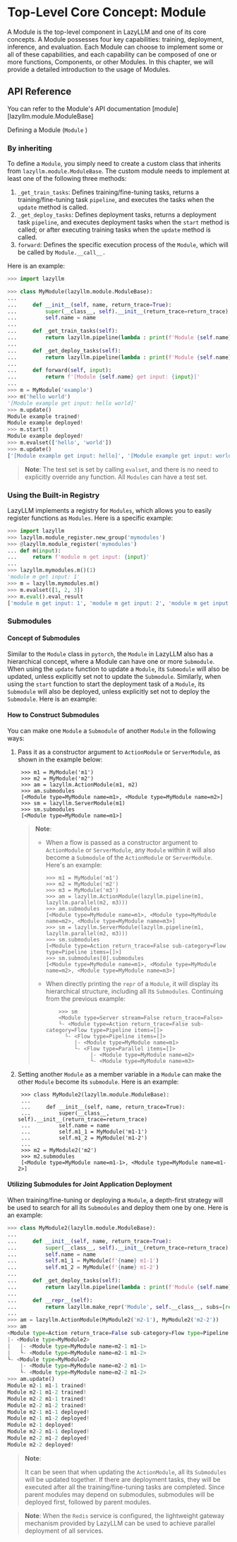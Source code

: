 # Top-Level Core Concept: Module

A Module is the top-level component in LazyLLM and one of its core concepts. A Module possesses four key capabilities: training, deployment, inference, and evaluation. Each Module can choose to implement some or all of these capabilities,
and each capability can be composed of one or more functions, Components, or other Modules. In this chapter, we will provide a detailed introduction to the usage of Modules.

## API Reference

You can refer to the Module's API documentation [module][lazyllm.module.ModuleBase]

Defining a Module (``Module`` )

### By inheriting

To define a ``Module``, you simply need to create a custom class that inherits from ``lazyllm.module.ModuleBase``. The custom module needs to implement at least one of the following three methods:

1. ``_get_train_tasks``: Defines training/fine-tuning tasks, returns a training/fine-tuning task ``pipeline``, and executes the tasks when the ``update`` method is called.
2. ``_get_deploy_tasks``: Defines deployment tasks, returns a deployment task ``pipeline``, and executes deployment tasks when the ``start`` method is called; or after executing training tasks when the ``update`` method is called.
3. ``forward``: Defines the specific execution process of the ``Module``, which will be called by ``Module.__call__.``

Here is an example:

```python
>>> import lazyllm

>>> class MyModule(lazyllm.module.ModuleBase):
...
...     def __init__(self, name, return_trace=True):
...         super(__class__, self).__init__(return_trace=return_trace)
...         self.name = name
...
...     def _get_train_tasks(self):
...         return lazyllm.pipeline(lambda : print(f'Module {self.name} trained!'))
...
...     def _get_deploy_tasks(self):
...         return lazyllm.pipeline(lambda : print(f'Module {self.name} deployed!'))
...
...     def forward(self, input):
...         return f'[Module {self.name} get input: {input}]'
...
>>> m = MyModule('example')
>>> m('hello world')
'[Module example get input: hello world]'
>>> m.update()
Module example trained!
Module example deployed!
>>> m.start()
Module example deployed!
>>> m.evalset(['hello', 'world'])
>>> m.update()
['[Module example get input: hello]', '[Module example get input: world]']
```

> **Note**: The test set is set by calling `evalset`, and there is no need to explicitly override any function. All `Modules` can have a test set.

### Using the Built-in Registry

LazyLLM implements a registry for ``Modules``, which allows you to easily register functions as ``Modules``. Here is a specific example:

```python
>>> import lazyllm
>>> lazyllm.module_register.new_group('mymodules')
>>> @lazyllm.module_register('mymodules')
... def m(input):
...     return f'module m get input: {input}'
...
>>> lazyllm.mymodules.m()(1)
'module m get input: 1'
>>> m = lazyllm.mymodules.m()
>>> m.evalset([1, 2, 3])
>>> m.eval().eval_result
['module m get input: 1', 'module m get input: 2', 'module m get input: 3']
```

### Submodules

#### Concept of Submodules

Similar to the ``Module`` class in ``pytorch``, the ``Module`` in LazyLLM also has a hierarchical concept, where a Module can have one or more ``Submodule``.
When using the ``update`` function to update a ``Module``, its ``Submodule`` will also be updated, unless explicitly set not to update the ``Submodule``.
Similarly, when using the ``start`` function to start the deployment task of a ``Module``, its ``Submodule`` will also be deployed, unless explicitly set not to deploy the ``Submodule``.
Here is an example:

#### How to Construct Submodules

You can make one ``Module`` a ``Submodule`` of another ``Module`` in the following ways:

1. Pass it as a constructor argument to ``ActionModule`` or ``ServerModule``, as shown in the example below:

        >>> m1 = MyModule('m1')
        >>> m2 = MyModule('m2')
        >>> am = lazyllm.ActionModule(m1, m2)
        >>> am.submodules
        [<Module type=MyModule name=m1>, <Module type=MyModule name=m2>]
        >>> sm = lazyllm.ServerModule(m1)
        >>> sm.submodules
        [<Module type=MyModule name=m1>]

    > **Note**:
    >
    > - When a flow is passed as a constructor argument to ``ActionModule`` or ``ServerModule``, any ``Module`` within it will also become a ``Submodule`` of the ``ActionModule`` or ``ServerModule``. Here's an example:
    >
    >       >>> m1 = MyModule('m1')
    >       >>> m2 = MyModule('m2')
    >       >>> m3 = MyModule('m3')
    >       >>> am = lazyllm.ActionModule(lazyllm.pipeline(m1, lazyllm.parallel(m2, m3)))
    >       >>> am.submodules
    >       [<Module type=MyModule name=m1>, <Module type=MyModule name=m2>, <Module type=MyModule name=m3>]
    >       >>> sm = lazyllm.ServerModule(lazyllm.pipeline(m1, lazyllm.parallel(m2, m3)))
    >       >>> sm.submodules
    >       [<Module type=Action return_trace=False sub-category=Flow type=Pipeline items=[]>]
    >       >>> sm.submodules[0].submodules
    >       [<Module type=MyModule name=m1>, <Module type=MyModule name=m2>, <Module type=MyModule name=m3>]
    > - When directly printing the ``repr`` of a ``Module``, it will display its hierarchical structure, including all its ``Submodules``. Continuing from the previous example:
    >
    >           >>> sm
    >           <Module type=Server stream=False return_trace=False>
    >           └- <Module type=Action return_trace=False sub-category=Flow type=Pipeline items=[]>
    >             └- <Flow type=Pipeline items=[]>
    >                |- <Module type=MyModule name=m1>
    >                └- <Flow type=Parallel items=[]>
    >                     |- <Module type=MyModule name=m2>
    >                     └- <Module type=MyModule name=m3>

2. Setting another ``Module`` as a member variable in a ``Module`` can make the other ``Module`` become its ``submodule``. Here is an example:

        >>> class MyModule2(lazyllm.module.ModuleBase):
        ...
        ...     def __init__(self, name, return_trace=True):
        ...         super(__class__, self).__init__(return_trace=return_trace)
        ...         self.name = name
        ...         self.m1_1 = MyModule('m1-1')
        ...         self.m1_2 = MyModule('m1-2')
        ...
        >>> m2 = MyModule2('m2')
        >>> m2.submodules
        [<Module type=MyModule name=m1-1>, <Module type=MyModule name=m1-2>]

#### Utilizing Submodules for Joint Application Deployment

When training/fine-tuning or deploying a ``Module``, a depth-first strategy will be used to search for all its ``Submodules`` and deploy them one by one. Here is an example:

```python
>>> class MyModule2(lazyllm.module.ModuleBase):
...
...     def __init__(self, name, return_trace=True):
...         super(__class__, self).__init__(return_trace=return_trace)
...         self.name = name
...         self.m1_1 = MyModule(f'{name} m1-1')
...         self.m1_2 = MyModule(f'{name} m1-2')
...
...     def _get_deploy_tasks(self):
...         return lazyllm.pipeline(lambda : print(f'Module {self.name} deployed!'))
...
...     def __repr__(self):
...         return lazyllm.make_repr('Module', self.__class__, subs=[repr(self.m1_1), repr(self.m1_2)])
...
>>> am = lazyllm.ActionModule(MyModule2('m2-1'), MyModule2('m2-2'))
>>> am
<Module type=Action return_trace=False sub-category=Flow type=Pipeline items=[]>
|- <Module type=MyModule2>
|   |- <Module type=MyModule name=m2-1 m1-1>
|   └- <Module type=MyModule name=m2-1 m1-2>
└- <Module type=MyModule2>
    |- <Module type=MyModule name=m2-2 m1-1>
    └- <Module type=MyModule name=m2-2 m1-2>
>>> am.update()
Module m2-1 m1-1 trained!
Module m2-1 m1-2 trained!
Module m2-2 m1-1 trained!
Module m2-2 m1-2 trained!
Module m2-1 m1-1 deployed!
Module m2-1 m1-2 deployed!
Module m2-1 deployed!
Module m2-2 m1-1 deployed!
Module m2-2 m1-2 deployed!
Module m2-2 deployed!
```

> **Note**:
>
> It can be seen that when updating the ``ActionModule``, all its ``Submodules`` will be updated together. If there are deployment tasks, they will be executed after all the training/fine-tuning tasks are completed.
> Since parent modules may depend on submodules, submodules will be deployed first, followed by parent modules.

> **Note**: When the ``Redis`` service is configured, the lightweight gateway mechanism provided by LazyLLM can be used to achieve parallel deployment of all services.
